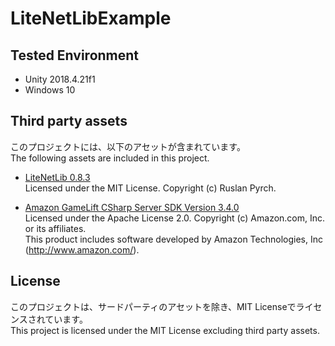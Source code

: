 # LiteNetLibExample

## Tested Environment
- Unity 2018.4.21f1
- Windows 10

## Third party assets
このプロジェクトには、以下のアセットが含まれています。  
The following assets are included in this project.

- [LiteNetLib 0.8.3](https://github.com/RevenantX/LiteNetLib/releases/tag/v0.8.3)  
  Licensed under the MIT License. Copyright (c) Ruslan Pyrch.

- [Amazon GameLift CSharp Server SDK Version 3.4.0](https://s3-us-west-2.amazonaws.com/gamelift-release/GameLift_09_03_2019.zip)  
  Licensed under the Apache License 2.0. Copyright (c) Amazon.com, Inc. or its affiliates.  
  This product includes software developed by Amazon Technologies, Inc (http://www.amazon.com/).

## License
このプロジェクトは、サードパーティのアセットを除き、MIT Licenseでライセンスされています。  
This project is licensed under the MIT License excluding third party assets.